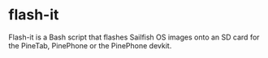 # flash-it

Flash-it is a Bash script that flashes Sailfish OS images onto an SD card for the PineTab, PinePhone or the PinePhone devkit.
